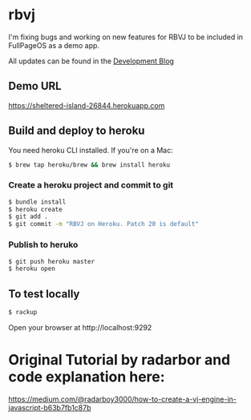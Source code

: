 # rbvj

I'm fixing bugs and working on new features for RBVJ to be included in FullPageOS as a demo app. 

All updates can be found in the [Development Blog](BLOG.md)

## Demo URL

https://sheltered-island-26844.herokuapp.com

## Build and deploy to heroku

You need heroku CLI installed. If you're on a Mac:

```bash
$ brew tap heroku/brew && brew install heroku
```

### Create a heroku project and commit to git

```bash
$ bundle install
$ heroku create
$ git add .
$ git commit -m "RBVJ on Heroku. Patch 20 is default"
```

### Publish to heruko

```bash
$ git push heroku master
$ heroku open
```

## To test locally

```bash
$ rackup
```

Open your browser at http://localhost:9292

# Original Tutorial by radarbor and code explanation here:

https://medium.com/@radarboy3000/how-to-create-a-vj-engine-in-javascript-b63b7fb1c87b


